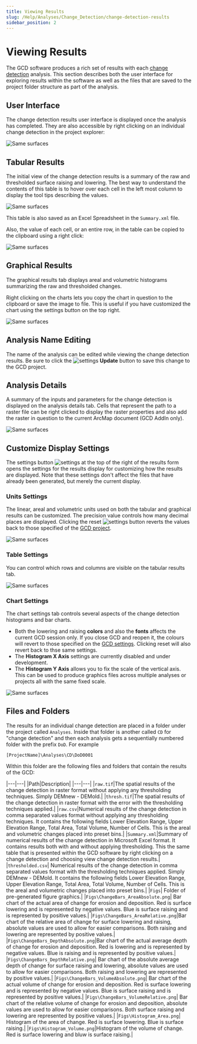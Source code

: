 ```yaml
---
title: Viewing Results
slug: /Help/Analyses/Change_Detection/change-detection-results
sidebar_position: 2
---
```

# Viewing Results

The GCD software produces a rich set of results with each [change detection](/Help/Analyses/Change_Detection/change-detection) analysis. This section describes both the user interface for exploring results within the software as well as the files that are saved to the project folder structure as part of the analysis.

## User Interface

The change detection results user interface is displayed once the analysis has completed. They are also accessible by right clicking on an individual change detection in the project explorer:

![Same surfaces](/img/CommandRefs/05_Analyses/cd/change_view_results.png)

## Tabular Results

The initial view of the change detection results is a summary of the raw and thresholded surface raising and lowering. The best way to understand the contents of this table is to hover over each cell in the left most column to display the tool tips describing the values.

![Same surfaces](/img/CommandRefs/05_Analyses/cd/change_results_tabular.png)

This table is also saved as an Excel Spreadsheet in the `Summary.xml` file.

Also, the value of each cell, or an entire row, in the table can be copied to the clipboard using a right click:

![Same surfaces](/img/CommandRefs/05_Analyses/cd/change_results_copy.png)

## Graphical Results

The graphical results tab displays areal and volumetric histograms summarizing the raw and thresholded changes.

Right clicking on the charts lets you copy the chart in question to the clipboard or save the image to file. This is useful if you have customized the chart using the settings button on the top right.

![Same surfaces](/img/CommandRefs/05_Analyses/cd/change_results_graphical.png)

## Analysis Name Editing

The name of the analysis can be edited while viewing the change detection results. Be sure to click the ![settings](/img/icons/Save.png) **Update** button to save this change to the GCD project.

## Analysis Details

A summary of the inputs and parameters for the change detection is displayed on the analysis details tab. Cells that represent the path to a raster file can be right clicked to display the raster properties and also add the raster in question to the current ArcMap document (GCD AddIn only).

![Same surfaces](/img/CommandRefs/05_Analyses/cd/change_results_details.png)

## Customize Display Settings

The settings button ![settings](/img/icons/Options.png) at the top of the right of the results form opens the settings for the results display for customizing how the results are displayed. Note that these settings don't affect the files that have already been generated, but merely the current display.

### Units Settings

The linear, areal and volumetric units used on both the tabular and graphical results can be customized. The precision value controls how many decimal places are displayed. Clicking the reset ![settings](/img/icons/refresh.png) button reverts the values back to those specified of the [GCD project](/Help/GCD_Project_Explorer#edit-project-properties).

![Same surfaces](/img/CommandRefs/05_Analyses/cd/change_props_units.png)

### Table Settings

You can control which rows and columns are visible on the tabular results tab.

![Same surfaces](/img/CommandRefs/05_Analyses/cd/change_props_table.png)

### Chart Settings

The chart settings tab controls several aspects of the change detection histograms and bar charts.

* Both the lowering and raising **colors** and also the **fonts** affects the current GCD session only. If you close GCD and reopen it, the colours will revert to those specified on the [GCD settings](/Help/customize-menu/options#graphs-tab). Clicking reset will also revert back to thse same settings.
* The **Histogram X Axis** settings are currently disabled and under development.
* The **Histogram Y Axis** allows you to fix the scale of the vertical axis. This can be used to produce graphics files across multiple analyses or projects all with the same fixed scale.

![Same surfaces](/img/CommandRefs/05_Analyses/cd/change_props_charts.png)

## Files and Folders


The results for an individual change detection are placed in a folder under the project called `Analyses`. Inside that folder is another called `CD` for "change detection" and then each analysis gets a sequentially numbered folder with the prefix `DoD`. For example

```
[ProjectName]\Analyses\CD\DoD0001
```

Within this folder are the following files and folders that contain the results of the GCD:

|---|---|
|Path|Description|
|---|---|
|`raw.tif`|The spatial results of the change detection in raster format without applying any thresholding techniques. Simply DEMnew - DEMold.|
|`thresh.tif`|The spatial results of the change detection in raster format with the error with the thresholding techniques applied.|
|`raw.csv`|Numerical results of the change detection in comma separated values format without applying any thresholding techniques. It contains the following fields Lower Elevation Range, Upper Elevation Range, Total Area, Total Volume, Number of Cells. This is the areal and volumetric changes placed into preset bins.|
|`Summary.xml`|Summary of numerical results of the change detection in Microsoft Excel format. It contains results both with and without applying thresholding. This the same table that is presented within the GCD software by right clicking on a change detection and choosing view change detection results.|
|`thresholded.csv`| Numerical results of the change detection in comma separated values format with the thresholding techniques applied. Simply DEMnew - DEMold. It contains the following fields Lower Elevation Range, Upper Elevation Range, Total Area, Total Volume, Number of Cells. This is the areal and volumetric changes placed into preset bins.|
|`Figs`| Folder of pre-generated figure graphics.|
|`Figs\ChangeBars_AreaAbsolute.png`| Bar chart of the actual area of change for erosion and deposition. Red is surface lowering and is represented by negative values. Blue is surface raising and is represented by positive values.|
|`Figs\ChangeBars_AreaRelative.png`|Bar chart of the relative area of change for surface lowering and raising, absolute values are used to allow for easier comparisons. Both raising and lowering are represented by positive values.|
|`Figs\ChangeBars_DepthAbsolute.png`|Bar chart of the actual average depth of change for erosion and deposition. Red is lowering and is represented by negative values. Blue is raising and is represented by positive values.|
|`Figs\ChangeBars_DepthRelative.png`| Bar chart of the absolute average depth of change for surface raising and lowering, absolute values are used to allow for easier comparisons. Both raising and lowering are represented by positive values.|
|`Figs\ChangeBars_VolumeAbsolute.png`| Bar chart of the actual volume of change for erosion and deposition. Red is surface lowering and is represented by negative values. Blue is surface raising and is represented by positive values.|
|`Figs\ChangeBars_VolumeRelative.png`| Bar chart of the relative volume of change for erosion and deposition, absolute values are used to allow for easier comparisons. Both surface raising and lowering are represented by positive values.|
|`Figs\Histogram_Area.png`| Histogram of the area of change. Red is surface lowering. Blue is surface raising.|
|`Figs\Histogram_Volume.png`|Histogram of the volume of change. Red is surface lowering and bluw is surface raising.|
